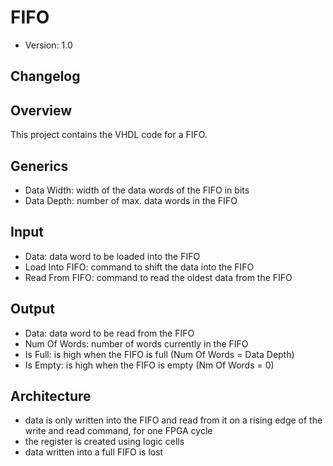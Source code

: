 # FIFO

- Version: 1.0

## Changelog



## Overview

This project contains the VHDL code for a FIFO.

## Generics

- Data Width: width of the data words of the FIFO in bits
- Data Depth: number of max. data words in the FIFO

## Input

- Data: data word to be loaded into the FIFO
- Load Into FIFO: command to shift the data into the FIFO
- Read From FIFO: command to read the oldest data from the FIFO

## Output

- Data: data word to be read from the FIFO
- Num Of Words: number of words currently in the FIFO
- Is Full: is high when the FIFO is full (Num Of Words = Data Depth)
- Is Empty: is high when the FIFO is empty (Nm Of Words = 0)

## Architecture

- data is only written into the FIFO and read from it on a rising edge of the write and read command, for one FPGA cycle
- the register is created using logic cells
- data written into a full FIFO is lost